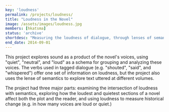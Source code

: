 ```yaml
---
key: 'loudness'
permalink: /projects/loudness/
title: "Loudness in the Novel"
image: /assets/images/loudness.jpg
members: [hkatsma]
status: 'archive'
shortdesc: "Measuring the loudness of dialogue, through lenses of semantics, plot, and historic change"
end_date: 2014-09-01
---
```


This project explores sound as a product of the novel's voices, using "quiet", "neutral", and "loud" as a schema for grouping and analyzing these voices. The verbs used in tagged dialogue (e.g. "shouted", "said", and "whispered") offer one set of information on loudness, but the project also uses the lense of semantics to explore text uttered at different volumes.

The project had three major parts: examining the intersection of loudness with semantics, exploring how the loudest and quietest sections of a novel affect both the plot and the reader, and using loudness to measure historical change (e.g. in how many voices are loud or quiet.)